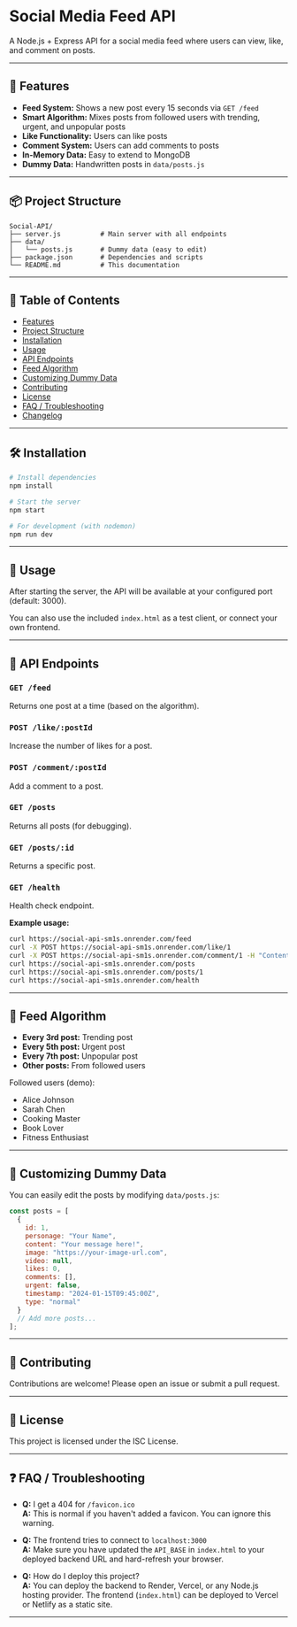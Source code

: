 # Social Media Feed API

A Node.js + Express API for a social media feed where users can view, like, and comment on posts.

---

## 🚀 Features

- **Feed System:** Shows a new post every 15 seconds via `GET /feed`
- **Smart Algorithm:** Mixes posts from followed users with trending, urgent, and unpopular posts
- **Like Functionality:** Users can like posts
- **Comment System:** Users can add comments to posts
- **In-Memory Data:** Easy to extend to MongoDB
- **Dummy Data:** Handwritten posts in `data/posts.js`

---

## 📦 Project Structure

```
Social-API/
├── server.js          # Main server with all endpoints
├── data/
│   └── posts.js       # Dummy data (easy to edit)
├── package.json       # Dependencies and scripts
└── README.md          # This documentation
```

---

## 📖 Table of Contents

- [Features](#-features)
- [Project Structure](#-project-structure)
- [Installation](#-installation)
- [Usage](#-usage)
- [API Endpoints](#-api-endpoints)
- [Feed Algorithm](#-feed-algorithm)
- [Customizing Dummy Data](#-customizing-dummy-data)
- [Contributing](#-contributing)
- [License](#-license)
- [FAQ / Troubleshooting](#faq--troubleshooting)
- [Changelog](#changelog)

---

## 🛠️ Installation

```bash
# Install dependencies
npm install

# Start the server
npm start

# For development (with nodemon)
npm run dev
```

---

## 🚦 Usage

After starting the server, the API will be available at your configured port (default: 3000).

You can also use the included `index.html` as a test client, or connect your own frontend.

---

## 📡 API Endpoints

### `GET /feed`
Returns one post at a time (based on the algorithm).

### `POST /like/:postId`
Increase the number of likes for a post.

### `POST /comment/:postId`
Add a comment to a post.

### `GET /posts`
Returns all posts (for debugging).

### `GET /posts/:id`
Returns a specific post.

### `GET /health`
Health check endpoint.

**Example usage:**
```bash
curl https://social-api-sm1s.onrender.com/feed
curl -X POST https://social-api-sm1s.onrender.com/like/1
curl -X POST https://social-api-sm1s.onrender.com/comment/1 -H "Content-Type: application/json" -d '{"user": "John Doe", "text": "Great post!"}'
curl https://social-api-sm1s.onrender.com/posts
curl https://social-api-sm1s.onrender.com/posts/1
curl https://social-api-sm1s.onrender.com/health
```

---

## 🧠 Feed Algorithm

- **Every 3rd post:** Trending post
- **Every 5th post:** Urgent post
- **Every 7th post:** Unpopular post
- **Other posts:** From followed users

Followed users (demo):
- Alice Johnson
- Sarah Chen
- Cooking Master
- Book Lover
- Fitness Enthusiast

---

## 📝 Customizing Dummy Data

You can easily edit the posts by modifying `data/posts.js`:

```js
const posts = [
  {
    id: 1,
    personage: "Your Name",
    content: "Your message here!",
    image: "https://your-image-url.com",
    video: null,
    likes: 0,
    comments: [],
    urgent: false,
    timestamp: "2024-01-15T09:45:00Z",
    type: "normal"
  }
  // Add more posts...
];
```

---

## 🤝 Contributing

Contributions are welcome! Please open an issue or submit a pull request.

---

## 📝 License

This project is licensed under the ISC License.

---

## ❓ FAQ / Troubleshooting

- **Q:** I get a 404 for `/favicon.ico`  
  **A:** This is normal if you haven't added a favicon. You can ignore this warning.

- **Q:** The frontend tries to connect to `localhost:3000`  
  **A:** Make sure you have updated the `API_BASE` in `index.html` to your deployed backend URL and hard-refresh your browser.

- **Q:** How do I deploy this project?  
  **A:** You can deploy the backend to Render, Vercel, or any Node.js hosting provider. The frontend (`index.html`) can be deployed to Vercel or Netlify as a static site.

---